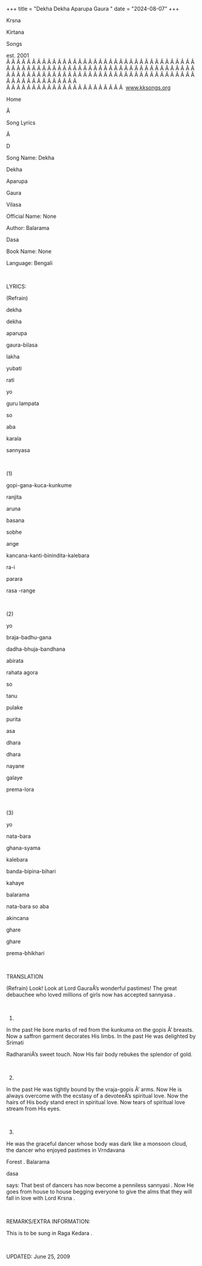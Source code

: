 +++ 
title = "Dekha Dekha Aparupa Gaura "
date = "2024-08-07"
+++

Krsna
 
Kirtana
 
Songs

est. 2001
Â Â Â Â Â Â Â Â Â Â Â Â Â Â Â Â Â Â Â Â Â Â Â Â Â Â Â Â Â Â Â Â Â Â Â Â Â Â Â Â Â Â Â Â Â Â Â Â Â Â Â Â Â Â Â Â Â Â Â Â Â Â Â Â Â Â Â Â Â Â Â Â Â Â Â Â Â Â Â Â Â Â Â Â Â Â Â Â Â Â Â Â Â Â Â Â Â Â Â Â Â Â Â Â Â Â Â Â Â Â Â Â Â Â Â Â Â Â Â Â Â Â Â Â Â  
Â Â Â Â Â Â Â Â Â Â Â Â Â Â Â Â Â Â Â Â Â Â Â  
www.kksongs.org








Home
 
Ã 
 
Song Lyrics
 
Ã 
 
D




Song Name: 
Dekha
 
Dekha
 
Aparupa
 
Gaura


Vilasa


Official Name: None


Author: 
Balarama
 
Dasa


Book Name: None


Language: 
Bengali


 


LYRICS:


(Refrain)


dekha
 
dekha
 
aparupa
 
gaura-bilasa


lakha
 
yubati
 
rati
 
yo

guru 
lampata


so
 
aba
 
karala


sannyasa


 


(1)


gopi-gana-kuca-kunkume
 
ranjita


aruna
 
basana
 
sobhe
 
ange


kancana-kanti-binindita-kalebara


ra-i
 
parara
 
rasa
-range


 


(2)


yo
 
braja-badhu-gana
 
dadha-bhuja-bandhana


abirata
 
rahata
 agora


so
 
tanu
 
pulake


purita
 
asa
 
dhara
 
dhara


nayane
 
galaye
 
prema-lora


 


(3)


yo
 
nata-bara
 
ghana-syama
 
kalebara


banda-bipina-bihari


kahaye
 
balarama
 
nata-bara
 so 
aba


akincana
 
ghare
 
ghare
 
prema-bhikhari


 


TRANSLATION


(Refrain)
Look! Look at Lord 
GauraÂ’s
 wonderful pastimes! The
great debauchee who loved millions of girls now has accepted 
sannyasa
.


 


1)
In the past He bore marks of red from the 
kunkuma
 on
the 
gopis
Â’ breasts. Now a saffron garment decorates
His limbs. In the past He was delighted by 
Srimati
 
RadharaniÂ’s
 sweet touch. Now His fair body rebukes the
splendor of gold.


 


2)
In the past He was tightly bound by the 
vraja-gopis
Â’
arms. Now He is always overcome with the ecstasy of a devoteeÂ’s spiritual love.
Now the hairs of His body stand erect in spiritual love. Now tears of spiritual
love stream from His eyes.


 


3)
He was the graceful dancer whose body was dark like a monsoon cloud, the dancer
who enjoyed pastimes in 
Vrndavana
 
Forest
. 
Balarama
 
dasa

says: That best of dancers has now become a penniless 
sannyasi
.
Now He goes from house to house begging everyone to give the alms that they
will fall in love with Lord 
Krsna
.


 


REMARKS/EXTRA INFORMATION:


This
is to be sung in Raga 
Kedara
.


 


UPDATED:
 June 25, 2009